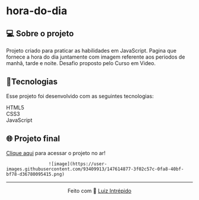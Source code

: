 # hora-do-dia
 
<h2>💻 Sobre o projeto</h2>
Projeto criado para praticar as habilidades em JavaScript. Pagina que fornece a hora do dia juntamente com imagem referente aos periodos de manhã, tarde e noite. Desafio proposto pelo Curso em Video.

 <h2>🚀Tecnologias</h2>
Esse projeto foi desenvolvido com as seguintes tecnologias:


HTML5<br> 
CSS3<br> 
JavaScript 


## 🌐 Projeto final
[Clique aqui](https://luizintrepido.github.io/hora-do-dia/) para acessar o projeto no ar!

                    ![image](https://user-images.githubusercontent.com/93409913/147614877-3f02c57c-0fa8-40bf-bf78-d36780095415.png)



---
<p align="center">
  Feito com 🖤 <a href="https://www.linkedin.com/in/luizintrepido/">Luiz Intrépido</a>
</p>

